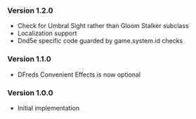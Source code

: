 
### Version 1.2.0
* Check for Umbral Sight rather than Gloom Stalker subclass
* Localization support
* Dnd5e specific code guarded by game.system.id checks

### Version 1.1.0
* DFreds Convenient Effects is now optional

### Version 1.0.0
* Initial implementation
